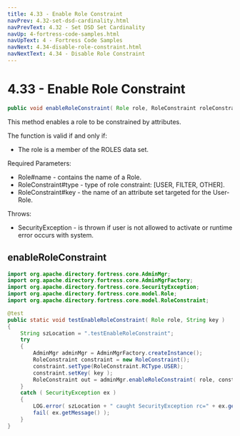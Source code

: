 ```yaml
---
title: 4.33 - Enable Role Constraint
navPrev: 4.32-set-dsd-cardinality.html
navPrevText: 4.32 - Set DSD Set Cardinality
navUp: 4-fortress-code-samples.html
navUpText: 4 - Fortress Code Samples
navNext: 4.34-disable-role-constraint.html
navNextText: 4.34 - Disable Role Constraint
---
```


# 4.33 - Enable Role Constraint

```java
public void enableRoleConstraint( Role role, RoleConstraint roleConstraint ) throws SecurityException;
```

This method enables a role to be constrained by attributes.

The function is valid if and only if:
- The role is a member of the ROLES data set.

Required Parameters:
- Role#name - contains the name of a Role.
- RoleConstraint#type - type of role constraint: [USER, FILTER, OTHER].
- RoleConstraint#key - the name of an attribute set targeted for the User-Role. 

Throws:
- SecurityException - is thrown if user is not allowed to activate or runtime error occurs with system.

## enableRoleConstraint

```java
import org.apache.directory.fortress.core.AdminMgr;
import org.apache.directory.fortress.core.AdminMgrFactory;
import org.apache.directory.fortress.core.SecurityException;
import org.apache.directory.fortress.core.model.Role;
import org.apache.directory.fortress.core.model.RoleConstraint;

@test
public static void testEnableRoleConstraint( Role role, String key )
{
    String szLocation = ".testEnableRoleConstraint";
    try
    {
        AdminMgr adminMgr = AdminMgrFactory.createInstance();
        RoleConstraint constraint = new RoleConstraint();
        constraint.setType(RoleConstraint.RCType.USER);        
        constraint.setKey( key );
        RoleConstraint out = adminMgr.enableRoleConstraint( role, constraint );
    }
    catch ( SecurityException ex )
    {
        LOG.error( szLocation + " caught SecurityException rc=" + ex.getErrorId() + ", msg=" + ex.getMessage(), ex );
        fail( ex.getMessage() );
    }
}
```
